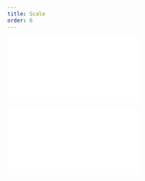 ```yaml
---
title: Scale
order: 6
---
```


<embed src="@/docs/common/style.md"></embed>

<embed src="@/docs/common/layer/scale.en.md"></embed>
